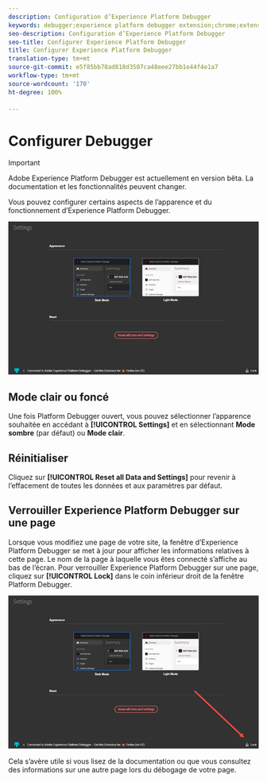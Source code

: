 ```yaml
---
description: Configuration d’Experience Platform Debugger
keywords: debugger;experience platform debugger extension;chrome;extension;configure
seo-description: Configuration d’Experience Platform Debugger
seo-title: Configurer Experience Platform Debugger
title: Configurer Experience Platform Debugger
translation-type: tm+mt
source-git-commit: e5f85bb78ad818d3507ca48eee27bb1e44f4e1a7
workflow-type: tm+mt
source-wordcount: '170'
ht-degree: 100%

---
```



# Configurer Debugger

>[!IMPORTANT]
>
>Adobe Experience Platform Debugger est actuellement en version bêta. La documentation et les fonctionnalités peuvent changer.

Vous pouvez configurer certains aspects de l’apparence et du fonctionnement d’Experience Platform Debugger.

![](assets/settings.jpg)

## Mode clair ou foncé

Une fois Platform Debugger ouvert, vous pouvez sélectionner l’apparence souhaitée en accédant à **[!UICONTROL Settings]** et en sélectionnant **Mode sombre** (par défaut) ou **Mode clair**.

## Réinitialiser

Cliquez sur **[!UICONTROL Reset all Data and Settings]** pour revenir à l’effacement de toutes les données et aux paramètres par défaut.

## Verrouiller Experience Platform Debugger sur une page

Lorsque vous modifiez une page de votre site, la fenêtre d’Experience Platform Debugger se met à jour pour afficher les informations relatives à cette page. Le nom de la page à laquelle vous êtes connecté s’affiche au bas de l’écran. Pour verrouiller Experience Platform Debugger sur une page, cliquez sur **[!UICONTROL Lock]** dans le coin inférieur droit de la fenêtre Platform Debugger.

![](assets/lock.jpg)

Cela s’avère utile si vous lisez de la documentation ou que vous consultez des informations sur une autre page lors du débogage de votre page.